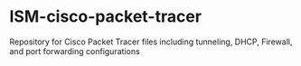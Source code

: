 # ISM-cisco-packet-tracer
Repository for Cisco Packet Tracer files including tunneling, DHCP, Firewall, and port forwarding configurations
